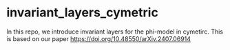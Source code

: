 # invariant_layers_cymetric
In this repo, we introduce invariant layers for the phi-model in cymetirc. This is based on our paper  https://doi.org/10.48550/arXiv.2407.06914
